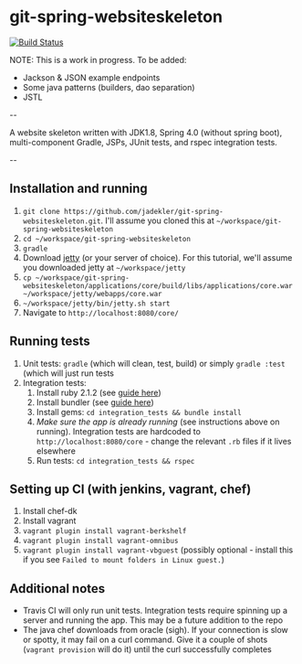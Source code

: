 # git-spring-websiteskeleton

[![Build Status](https://travis-ci.org/jadekler/git-spring-websiteskeleton.svg)](https://travis-ci.org/jadekler/git-spring-websiteskeleton)

NOTE: This is a work in progress. To be added:

- Jackson & JSON example endpoints
- Some java patterns (builders, dao separation)
- JSTL

--

A website skeleton written with JDK1.8, Spring 4.0 (without spring boot), multi-component Gradle, JSPs, JUnit tests,
and rspec integration tests.

--

## Installation and running

1. `git clone https://github.com/jadekler/git-spring-websiteskeleton.git`. I'll assume you cloned this at
`~/workspace/git-spring-websiteskeleton`
1. `cd ~/workspace/git-spring-websiteskeleton`
1. `gradle`
1. Download [jetty](http://download.eclipse.org/jetty/stable-9/dist/) (or your server of choice). For this tutorial,
we'll assume you downloaded jetty at `~/workspace/jetty`
1. `cp ~/workspace/git-spring-websiteskeleton/applications/core/build/libs/applications/core.war ~/workspace/jetty/webapps/core.war`
1. `~/workspace/jetty/bin/jetty.sh start`
1. Navigate to `http://localhost:8080/core/`

## Running tests

1. Unit tests: `gradle` (which will clean, test, build) or simply `gradle :test` (which will just run tests
1. Integration tests:
    1. Install ruby 2.1.2 (see [guide here](https://www.ruby-lang.org/en/documentation/installation/))
    1. Install bundler (see [guide here](http://bundler.io/))
    1. Install gems: `cd integration_tests && bundle install`
    1. *Make sure the app is already running* (see instructions above on running). Integration tests are hardcoded to
    `http://localhost:8080/core` - change the relevant `.rb` files if it lives elsewhere
    1. Run tests: `cd integration_tests && rspec`

## Setting up CI (with jenkins, vagrant, chef)

1. Install chef-dk
1. Install vagrant
1. `vagrant plugin install vagrant-berkshelf`
1. `vagrant plugin install vagrant-omnibus`
1. `vagrant plugin install vagrant-vbguest` (possibly optional - install this if you see `Failed to mount folders in Linux guest.`)

## Additional notes

- Travis CI will only run unit tests. Integration tests require spinning up a server and running the app. This may
be a future addition to the repo
- The java chef downloads from oracle (sigh). If your connection is slow or spotty, it may fail on a curl command. Give it
a couple of shots (`vagrant provision` will do it) until the curl successfully completes